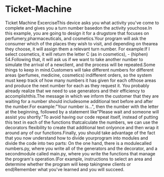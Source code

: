 # Ticket-Machine

Ticket Machine ExcerciseThis device asks you what activity you've come to complete and gives you a turn number basedon the activity youchose.In this example, you are going to design it for a drugstore that focuses on perfumery,pharmaceuticals, and cosmetics.Your program will ask the consumer which of the places they wish to visit, and depending on thearea they choose, it will assign them a relevant turn number.
For example:If I select cosmetics, it will return the letter C (as in cosmetics), - (hiphen) 54.Following that, it will ask us if we want to take another number to simulate the arrival of a newclient, and the process will be repeated.Some things to keep in mind.Customers will take different numbers for different areas (perfumes, medicine, cosmetics) indifferent orders, so the system must keep track of how many numbers it has given for each ofthose areas and produce the next number for each as they request it.
You probably already realize that we need to use generators and their efficiency to accomplishthis.The message in which we inform the customer that they are waiting for a number should includesome additional text before and after the number.For example:"Your number is...", then the number with the letter at the beginning, followed by a statement like"Please wait and someone will assist you shortly."To avoid having our code repeat itself, instead of putting this text in each of the functions thatcalculate the numbers, we can use the decorators flexibility to create that additional text onlyonce and then wrap it around any of our functions.Finally, you should take advantage of the fact that you now understand how to divide yourprogram into modules and divide the code into two parts: On the one hand, there is a modulecalled numbers.py, where you write all of the generators and the decorator, and a secondmodule called main.py, where you write the functions that manage the program's operation.(For example, instructions to select an area and determine whether the program will keep takingnew clients or end)Remember what you've learned and you will succeed.
